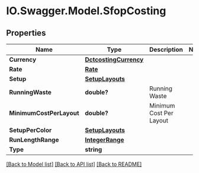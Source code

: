 # IO.Swagger.Model.SfopCosting
## Properties

Name | Type | Description | Notes
------------ | ------------- | ------------- | -------------
**Currency** | [**DctcostingCurrency**](DctcostingCurrency.md) |  | 
**Rate** | [**Rate**](Rate.md) |  | 
**Setup** | [**SetupLayouts**](SetupLayouts.md) |  | 
**RunningWaste** | **double?** | Running Waste | 
**MinimumCostPerLayout** | **double?** | Minimum Cost Per Layout | 
**SetupPerColor** | [**SetupLayouts**](SetupLayouts.md) |  | 
**RunLengthRange** | [**IntegerRange**](IntegerRange.md) |  | 
**Type** | **string** |  | 

[[Back to Model list]](../README.md#documentation-for-models) [[Back to API list]](../README.md#documentation-for-api-endpoints) [[Back to README]](../README.md)

